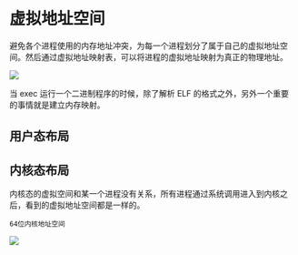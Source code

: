 # 虚拟地址空间

避免各个进程使用的内存地址冲突，为每一个进程划分了属于自己的虚拟地址空间。然后通过虚拟地址映射表，可以将进程的虚拟地址映射为真正的物理地址。

<image src="images/内存布局.jpeg" />

当 exec 运行一个二进制程序的时候，除了解析 ELF 的格式之外，另外一个重要的事情就是建立内存映射。

## 用户态布局


## 内核态布局

内核态的虚拟空间和某一个进程没有关系，所有进程通过系统调用进入到内核之后，看到的虚拟地址空间都是一样的。

`64位内核地址空间`

<image src="images/64位内核地址空间.jpeg" />

